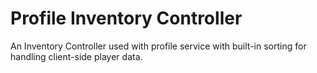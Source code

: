 # Profile Inventory Controller
An Inventory Controller used with profile service with built-in sorting for handling client-side player data.
